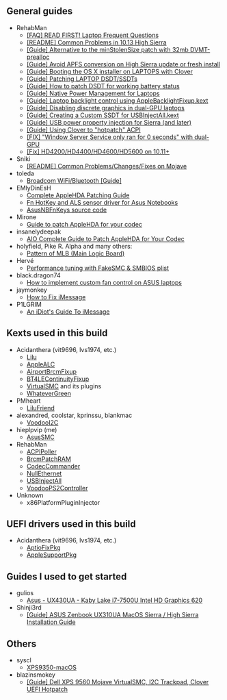 ## General guides

- RehabMan
  - [[FAQ] READ FIRST! Laptop Frequent Questions](https://www.tonymacx86.com/threads/faq-read-first-laptop-frequent-questions.164990/)
  - [[README] Common Problems in 10.13 High Sierra](https://www.tonymacx86.com/threads/readme-common-problems-in-10-13-high-sierra.233582/)
  - [[Guide] Alternative to the minStolenSize patch with 32mb DVMT-prealloc](https://www.tonymacx86.com/threads/guide-alternative-to-the-minstolensize-patch-with-32mb-dvmt-prealloc.221506/)
  - [[Guide] Avoid APFS conversion on High Sierra update or fresh install](https://www.tonymacx86.com/threads/guide-avoid-apfs-conversion-on-high-sierra-update-or-fresh-install.232855/)
  - [[Guide] Booting the OS X installer on LAPTOPS with Clover](https://www.tonymacx86.com/threads/guide-booting-the-os-x-installer-on-laptops-with-clover.148093/)
  - [[Guide] Patching LAPTOP DSDT/SSDTs](https://www.tonymacx86.com/threads/guide-patching-laptop-dsdt-ssdts.152573/)
  - [[Guide] How to patch DSDT for working battery status](https://www.tonymacx86.com/threads/guide-how-to-patch-dsdt-for-working-battery-status.116102/)
  - [[Guide] Native Power Management for Laptops](https://www.tonymacx86.com/threads/guide-native-power-management-for-laptops.175801/)
  - [[Guide] Laptop backlight control using AppleBacklightFixup.kext](https://www.tonymacx86.com/threads/guide-laptop-backlight-control-using-applebacklightfixup-kext.218222/)
  - [[Guide] Disabling discrete graphics in dual-GPU laptops](https://www.tonymacx86.com/threads/guide-disabling-discrete-graphics-in-dual-gpu-laptops.163772/)
  - [[Guide] Creating a Custom SSDT for USBInjectAll.kext](https://www.tonymacx86.com/threads/guide-creating-a-custom-ssdt-for-usbinjectall-kext.211311/)
  - [[Guide] USB power property injection for Sierra (and later)](https://www.tonymacx86.com/threads/guide-usb-power-property-injection-for-sierra-and-later.222266/)
  - [[Guide] Using Clover to "hotpatch" ACPI](https://www.tonymacx86.com/threads/guide-using-clover-to-hotpatch-acpi.200137/)
  - [[FIX] "Window Server Service only ran for 0 seconds" with dual-GPU](https://www.tonymacx86.com/threads/fix-window-server-service-only-ran-for-0-seconds-with-dual-gpu.233092/)
  - [[Fix] HD4200/HD4400/HD4600/HD5600 on 10.11+](https://www.tonymacx86.com/threads/fix-hd4200-hd4400-hd4600-hd5600-on-10-11.175797/)
- Sniki
  - [[README] Common Problems/Changes/Fixes on Mojave](https://www.tonymacx86.com/threads/readme-common-problems-changes-fixes-on-mojave.255823/)
- toleda
  - [Broadcom WiFi/Bluetooth [Guide]](https://www.tonymacx86.com/threads/broadcom-wifi-bluetooth-guide.242423/)
- EMlyDinEsH
  - [Complete AppleHDA Patching Guide](http://forum.osxlatitude.com/index.php?/topic/1946-complete-applehda-patching-guide/)
  - [Fn HotKey and ALS sensor driver for Asus Notebooks](https://osxlatitude.com/forums/topic/1968-fn-hotkey-and-als-sensor-driver-for-asus-notebooks/)
  - [AsusNBFnKeys source code](https://github.com/EMlyDinEsHMG/AsusNBFnKeys)
- Mirone
  - [Guide to patch AppleHDA for your codec](http://www.insanelymac.com/forum/topic/295001-guide-to-patch-applehda-for-your-codec/)
- insanelydeepak
  - [AIO Complete Guide to Patch AppleHDA for Your Codec](http://osxarena.com/2015/03/best-all-in-one-patch-applehda-guide/)
- holyfield, Pike R. Alpha and many others:
  - [Pattern of MLB (Main Logic Board)](http://www.insanelymac.com/forum/topic/303073-pattern-of-mlb-main-logic-board/)
- Hervé
  - [Performance tuning with FakeSMC & SMBIOS plist](http://www.osxlatitude.com/tuning-performance-with-fakesmc-smbios-plist/)
- black.dragon74
  - [How to implement custom fan control on ASUS laptops](https://osxlatitude.com/forums/topic/10244-how-to-implement-custom-fan-control-on-asus-laptops/)
- jaymonkey
  - [How to Fix iMessage](http://www.tonymacx86.com/threads/how-to-fix-imessage.110471/)
- P1LGRIM
  - [An iDiot's Guide To iMessage](https://www.tonymacx86.com/threads/an-idiots-guide-to-imessage.196827/)

## Kexts used in this build

- Acidanthera (vit9696, lvs1974, etc.)
  - [Lilu](https://github.com/acidanthera/Lilu)
  - [AppleALC](https://github.com/acidanthera/AppleALC)
  - [AirportBrcmFixup](https://github.com/acidanthera/AirportBrcmFixup)
  - [BT4LEContinuityFixup](https://github.com/acidanthera/BT4LEContinuityFixup)
  - [VirtualSMC](https://github.com/acidanthera/VirtualSMC) and its plugins
  - [WhateverGreen](https://github.com/acidanthera/WhateverGreen)
- PMheart
  - [LiluFriend](https://github.com/PMheart/LiluFriend)
- alexandred, coolstar, kprinssu, blankmac
  - [VoodooI2C](https://github.com/alexandred/VoodooI2C)
- hieplpvip (me)
  - [AsusSMC](https://github.com/hieplpvip/AsusSMC)
- RehabMan
  - [ACPIPoller](https://bitbucket.org/RehabMan/os-x-acpi-poller)
  - [BrcmPatchRAM](https://bitbucket.org/RehabMan/os-x-brcmpatchram)
  - [CodecCommander](https://bitbucket.org/RehabMan/os-x-eapd-codec-commander)
  - [NullEthernet](https://bitbucket.org/RehabMan/os-x-null-ethernet)
  - [USBInjectAll](https://bitbucket.org/RehabMan/os-x-usb-inject-all)
  - [VoodooPS2Controller](https://bitbucket.org/RehabMan/os-x-voodoo-ps2-controller/src/master/)
- Unknown
  - x86PlatformPluginInjector

## UEFI drivers used in this build

- Acidanthera (vit9696, lvs1974, etc.)
  - [AptioFixPkg](https://github.com/acidanthera/AptioFixPkg)
  - [AppleSupportPkg](https://github.com/acidanthera/AppleSupportPkg)

## Guides I used to get started

- gulios
  - [Asus - UX430UA - Kaby Lake i7-7500U Intel HD Graphics 620](https://www.tonymacx86.com/threads/asus-ux430ua-kaby-lake-intel-hd-graphics-620.225847)
- Shinji3rd
  - [[Guide] ASUS Zenbook UX310UA MacOS Sierra / High Sierra Installation Guide](https://www.tonymacx86.com/threads/guide-asus-zenbook-ux310uak-macos-sierra-installation-guide.224591)

## Others

- syscl
  - [XPS9350-macOS](https://github.com/syscl/XPS9350-macOS)
- blazinsmokey
  - [[Guide] Dell XPS 9560 Mojave VirtualSMC, I2C Trackpad, Clover UEFI Hotpatch](https://www.tonymacx86.com/threads/guide-dell-xps-9560-mojave-virtualsmc-i2c-trackpad-clover-uefi-hotpatch.263567/)
